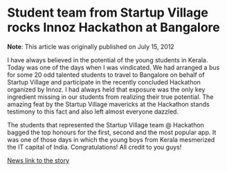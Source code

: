 # Student team from Startup Village rocks Innoz Hackathon at Bangalore

**Note**: This article was originally published on July 15, 2012

I have always believed in the potential of the young students in Kerala. Today was one of the days when I was vindicated. We had arranged a bus for some 20 odd talented students to travel to Bangalore on behalf of Startup Village and participate in the recently concluded Hackathon organized by Innoz. I had always held that exposure was the only key ingredient missing in our students from realizing their true potential. The amazing feat by the Startup Village mavericks at the Hackathon stands testimony to this fact and also left almost everyone dazzled.

The students that represented the Startup Village team @ Hackathon bagged the top honours for the first, second and the most popular app. It was one of those days in which the young boys from Kerala mesmerized the IT capital of India. Congratulations! All credit to you guys!

[News link to the story](http://www.newindianexpress.com/cities/bengaluru/article567412.ece)

